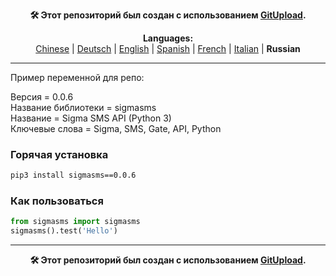 <p align="center"><b>🛠️ Этот репозиторий был создан с использованием <a href="http://127.0.0.1:3000">GitUpload</a>.</b></p>

<p align="center"><b>Languages:</b><br /><a href="https://github.com/markolofsen/sigmasms/blob/master/README_cn.md">Chinese</a> | <a href="https://github.com/markolofsen/sigmasms/blob/master/README_de.md">Deutsch</a> | <a href="https://github.com/markolofsen/sigmasms/blob/master/README.md">English</a> | <a href="https://github.com/markolofsen/sigmasms/blob/master/README_es.md">Spanish</a> | <a href="https://github.com/markolofsen/sigmasms/blob/master/README_fr.md">French</a> | <a href="https://github.com/markolofsen/sigmasms/blob/master/README_it.md">Italian</a> | <b>Russian</b></p>

---

Пример переменной для репо: 

Версия = 0.0.6 <br />
Название библиотеки = sigmasms <br />
Название = Sigma SMS API (Python 3) <br />
Ключевые слова = Sigma, SMS, Gate, API, Python <br />

### Горячая установка

```sh
pip3 install sigmasms==0.0.6
```


### Как пользоваться

```python
from sigmasms import sigmasms
sigmasms().test('Hello')
```



---

<p align="center"><b>🛠️ Этот репозиторий был создан с использованием <a href="http://127.0.0.1:3000">GitUpload</a>.</b></p>